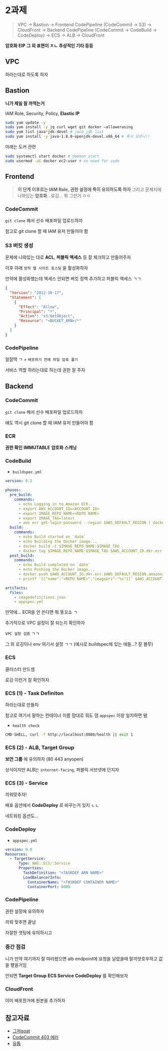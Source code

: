 # 2과제

> VPC -> Bastion -> Frontend CodePipeline (CodeCommit -> S3) -> CloudFront -> Backend CodePipeline (CodeCommit -> CodeBuild -> CodeDeploy) -> ECS -> ALB -> CloudFront

**암호화** **EIP** **그 외 표현이 ㅈㄴ 추상적인 기타 등등**

## VPC

하라는대로 하도록 하자

## Bastion

**니가 제일 잘 까먹는거**

IAM Role, Security, Policy, **Elastic IP**

```bash
sudo yum update -y
sudo yum install -y jq curl wget git docker —allowerasing
sudo yum list java*jdk-devel # java jdk list
sudo yum install -y java-1.8.0-openjdk-devel.x86_64 # 혹시 모르니!!
```

아래는 도커 관련

```bash
sudo systemctl start docker # daemon start
sudo usermod -aG docker ec2-user # no need for sudo
```

## Frontend

> **이 단계 이후로는 IAM Role, 권한 설정에 특히 유의하도록 하자** 그리고 문제지에 나와있는 **암호화**.. 로깅... 뭐 그런거 ㅇㅇ

### CodeCommit

`git clone` 해서 선수 배포파일 업로드하자

참고로 git clone 할 때 IAM 유저 만들어야 함

### S3 버킷 생성

문제에 나와있는 대로 **ACL**, **퍼블릭 액세스** 등 잘 체크하고 만들어주자

이후 아래 `정적 웹 사이트 호스팅` 을 활성화하자

만약에 활성화했는데 액세스 안되면 버킷 정책 추가하고 퍼블릭 액세스 ㄱㄱ

```json
{
  "Version": "2012-10-17",
  "Statement": [
    {
      "Effect": "Allow",
      "Principal": "*",
      "Action": "s3:GetObject",
      "Resource": "<BUCKET_ARN>/*"
    }
  ]
}
```

### CodePipeline

알잘딱 ㄱ + `배포하기 전에 파일 압축 풀기`

서비스 역할 하라는대로 하는데 권한 잘 주자

## Backend

### CodeCommit

`git clone` 해서 선수 배포파일 업로드하자

얘도 역시 git clone 할 때 IAM 유저 만들어야 함

### ECR

**권한 확인** **IMMUTABLE** **암호화** **스캐닝**

### CodeBuild

- `buildspec.yml`

```yaml
version: 0.2

phases:
  pre_build:
    commands:
      - echo Logging in to Amazon ECR...
      - export AWS_ACCOUNT_ID=<ACCOUNT ID>
      - export IMAGE_REPO_NAME=<REPO NAME>
      - export IMAGE_TAG=latest
      - aws ecr get-login-password --region $AWS_DEFAULT_REGION | docker login --username AWS --password-stdin $AWS_ACCOUNT_ID.dkr.ecr.$AWS_DEFAULT_REGION.amazonaws.com
  build:
    commands:
      - echo Build started on `date`
      - echo Building the Docker image...
      - docker build -t $IMAGE_REPO_NAME:$IMAGE_TAG .
      - docker tag $IMAGE_REPO_NAME:$IMAGE_TAG $AWS_ACCOUNT_ID.dkr.ecr.$AWS_DEFAULT_REGION.amazonaws.com/$IMAGE_REPO_NAME:$IMAGE_TAG
  post_build:
    commands:
      - echo Build completed on `date`
      - echo Pushing the Docker image...
      - docker push $AWS_ACCOUNT_ID.dkr.ecr.$AWS_DEFAULT_REGION.amazonaws.com/$IMAGE_REPO_NAME:$IMAGE_TAG
      - printf '[{"name":"<REPO NAME>","imageUri":"%s"}]' $AWS_ACCOUNT_ID.dkr.ecr.$AWS_DEFAULT_REGION.amazonaws.com/$IMAGE_REPO_NAME:$IMAGE_TAG > imagedefinitions.json

artifacts:
  files:
    - imagedefinitions.json
    - appspec.yml
```

만약에... ECR을 안 쓴다면 뭐 똥꼬쇼 ㄱ

추가적으로 VPC 설정이 잘 되는지 확인하자

`VPC 설정 검증` ㄱㄱ

그 외 로깅이나 env 여기서 설정 ㄱㄱ (예시로 buildspec에 있는 애들...? 잘 몰루)

### ECS

클러스터 만드셈

로깅 이런거 잘 확인하자

### ECS (1) - Task Definiton

하라는대로 만들자

참고로 여기서 말하는 컨테이너 이름 맘대로 줘도 댐 `appspec` 이랑 일치하면 됌

- `health check`

```bash
CMD-SHELL, curl -f http://localhost:8080/health || exit 1
```

### ECS (2) - ALB, Target Group

**보안 그룹** 에 유의하자 (80 443 anyopen)

상식이지만 ALB는 `internet-facing`, 퍼블릭 서브넷에 던지자

### ECS (3) - Service

끼워맞추자!

배포 옵션에서 **CodeDeploy** 로 바꾸는거 잊지 ㄴㄴ

네트워킹 옵션도...

### CodeDeploy

- `appspec.yml`

```yml
version: 0.0
Resources:
  - TargetService:
      Type: AWS::ECS::Service
      Properties:
        TaskDefinition: "<TASKDEF ARN NAME>"
        LoadBalancerInfo:
          ContainerName: "<TASKDEF CONTAINER NAME>"
          ContainerPort: 8080
```

### CodePipeline

권한 설정에 유의하자

끼워 맞추면 끝남

자잘한 셋팅에 유의하시고

### 중간 점검

니가 만약 여기까지 잘 따라왔으면 alb endpoint에 요청을 날렸을때 랄끼얏호우하고 값을 뱉을거임

안되면 **Target Group** **ECS Service** **CodeDeploy** 를 확인해보자

### CloudFront

이미 배포한거에 원본을 추가하자

## 참고자료

- [그저goat](https://theblackskirts.notion.site/2-2d57aa686e704589b4479fd25375930d?pvs=4)
- [CodeCommit 403 에러](https://velog.io/@on_cloud/AWS-CodeCommit-Error)
- [유튭](https://youtu.be/8iEw58P_0z8?si=XYo3lyDPmnmCtlzH)
